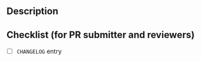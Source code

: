 ## Description
<!-- Add a short description about the changes -->

## Checklist (for PR submitter and reviewers)
<!-- A PR with CHANGELOG entry will be released automatically -->
<!-- This is required and should be added in every case -->
- [ ] `CHANGELOG` entry
